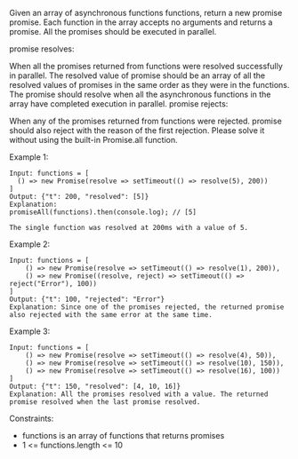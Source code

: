 Given an array of asynchronous functions functions, return a new promise promise. Each function in the array accepts no arguments and returns a promise. All the promises should be executed in parallel.

promise resolves:

When all the promises returned from functions were resolved successfully in parallel. The resolved value of promise should be an array of all the resolved values of promises in the same order as they were in the functions. The promise should resolve when all the asynchronous functions in the array have completed execution in parallel.
promise rejects:

When any of the promises returned from functions were rejected. promise should also reject with the reason of the first rejection.
Please solve it without using the built-in Promise.all function.

Example 1:

```
Input: functions = [
  () => new Promise(resolve => setTimeout(() => resolve(5), 200))
]
Output: {"t": 200, "resolved": [5]}
Explanation:
promiseAll(functions).then(console.log); // [5]

The single function was resolved at 200ms with a value of 5.
```

Example 2:

```
Input: functions = [
    () => new Promise(resolve => setTimeout(() => resolve(1), 200)),
    () => new Promise((resolve, reject) => setTimeout(() => reject("Error"), 100))
]
Output: {"t": 100, "rejected": "Error"}
Explanation: Since one of the promises rejected, the returned promise also rejected with the same error at the same time.
```

Example 3:

```
Input: functions = [
    () => new Promise(resolve => setTimeout(() => resolve(4), 50)),
    () => new Promise(resolve => setTimeout(() => resolve(10), 150)),
    () => new Promise(resolve => setTimeout(() => resolve(16), 100))
]
Output: {"t": 150, "resolved": [4, 10, 16]}
Explanation: All the promises resolved with a value. The returned promise resolved when the last promise resolved.
```

Constraints:

- functions is an array of functions that returns promises
- 1 <= functions.length <= 10
